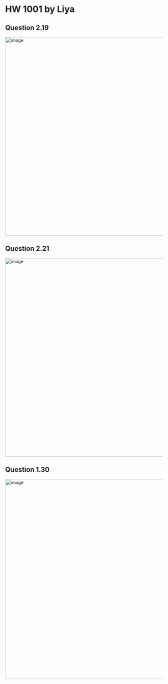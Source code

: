 # HW 1001 by Liya 

## Question 2.19
<img width="635" alt="image" src="https://github.com/user-attachments/assets/ab86c8bb-94bc-4c03-a9e0-e8a6e2490a10">

## Question 2.21
<img width="635" alt="image" src="https://github.com/user-attachments/assets/386afd5e-8c0d-4f40-8c1d-72dae2cc4452">

## Question 1.30
<img width="639" alt="image" src="https://github.com/user-attachments/assets/e158e0b4-8b3e-40a9-9a72-b75b2d35b500">


